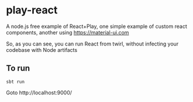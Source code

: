 # play-react

A node.js free example of React+Play, one simple example of custom react components, another using https://material-ui.com

So, as you can see, you can run React from twirl, without infecting your codebase with Node artifacts

## To run

`sbt run`

Goto http://localhost:9000/
